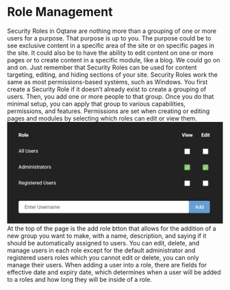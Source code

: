 # Role Management

Security Roles in Oqtane are nothing more than a grouping of one or more users for a purpose\. That purpose is up to you\. The purpose could be to see exclusive content in a specific area of the site or on specific pages in the site\. It could also be to have the ability to edit content on one or more pages or to create content in a specific module, like a blog\. We could go on and on\. Just remember that Security Roles can be used for content targeting, editing, and hiding sections of your site\.
Security Roles work the same as most permissions-based systems, such as Windows\. You first create a Security Role if it doesn’t already exist to create a grouping of users\. Then, you add one or more people to that group\. Once you do that minimal setup, you can apply that group to various capabilities, permissions, and features\.
Permissions are set when creating or editing pages and modules by selecting which roles can edit or view them\.
![permissions](permissions.png)
At the top of the page is the add role btton that allows for the addition of a new group you want to make, with a name, description, and saying if it should be automatically assigned to users\. You can edit, delete, and manage users in each role except for the default administrator and registered users roles which you cannot edit or delete, you can only manage their users\.
When adding a user into a role, there are fields for effective date and expiry date, which determines when a user will be added to a roles and how long they will be inside of a role\.